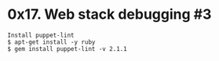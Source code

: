 # 0x17. Web stack debugging #3

```
Install puppet-lint  
$ apt-get install -y ruby  
$ gem install puppet-lint -v 2.1.1  
```
